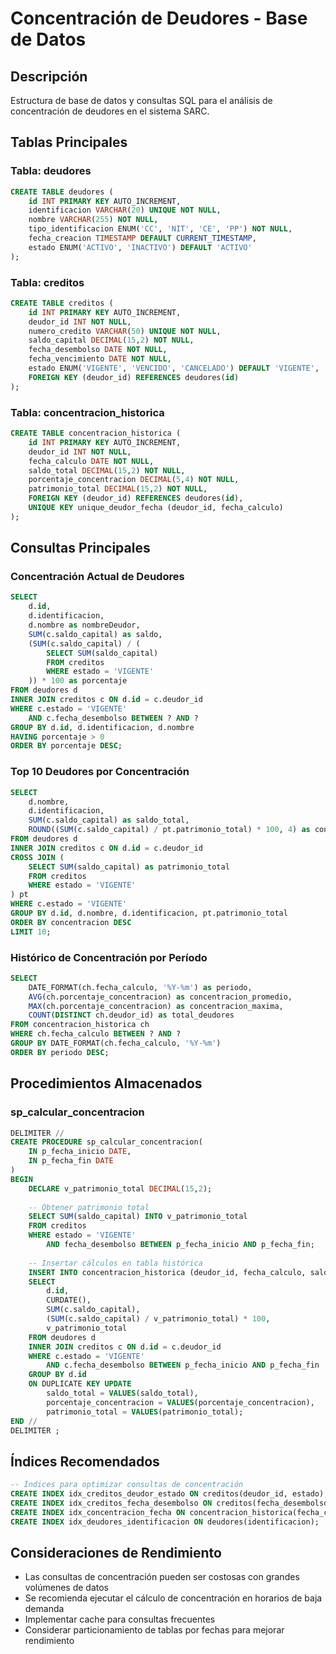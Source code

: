 # Concentración de Deudores - Base de Datos

## Descripción

Estructura de base de datos y consultas SQL para el análisis de concentración de deudores en el sistema SARC.

## Tablas Principales

### Tabla: deudores
```sql
CREATE TABLE deudores (
    id INT PRIMARY KEY AUTO_INCREMENT,
    identificacion VARCHAR(20) UNIQUE NOT NULL,
    nombre VARCHAR(255) NOT NULL,
    tipo_identificacion ENUM('CC', 'NIT', 'CE', 'PP') NOT NULL,
    fecha_creacion TIMESTAMP DEFAULT CURRENT_TIMESTAMP,
    estado ENUM('ACTIVO', 'INACTIVO') DEFAULT 'ACTIVO'
);
```

### Tabla: creditos
```sql
CREATE TABLE creditos (
    id INT PRIMARY KEY AUTO_INCREMENT,
    deudor_id INT NOT NULL,
    numero_credito VARCHAR(50) UNIQUE NOT NULL,
    saldo_capital DECIMAL(15,2) NOT NULL,
    fecha_desembolso DATE NOT NULL,
    fecha_vencimiento DATE NOT NULL,
    estado ENUM('VIGENTE', 'VENCIDO', 'CANCELADO') DEFAULT 'VIGENTE',
    FOREIGN KEY (deudor_id) REFERENCES deudores(id)
);
```

### Tabla: concentracion_historica
```sql
CREATE TABLE concentracion_historica (
    id INT PRIMARY KEY AUTO_INCREMENT,
    deudor_id INT NOT NULL,
    fecha_calculo DATE NOT NULL,
    saldo_total DECIMAL(15,2) NOT NULL,
    porcentaje_concentracion DECIMAL(5,4) NOT NULL,
    patrimonio_total DECIMAL(15,2) NOT NULL,
    FOREIGN KEY (deudor_id) REFERENCES deudores(id),
    UNIQUE KEY unique_deudor_fecha (deudor_id, fecha_calculo)
);
```

## Consultas Principales

### Concentración Actual de Deudores
```sql
SELECT 
    d.id,
    d.identificacion,
    d.nombre as nombreDeudor,
    SUM(c.saldo_capital) as saldo,
    (SUM(c.saldo_capital) / (
        SELECT SUM(saldo_capital) 
        FROM creditos 
        WHERE estado = 'VIGENTE'
    )) * 100 as porcentaje
FROM deudores d
INNER JOIN creditos c ON d.id = c.deudor_id
WHERE c.estado = 'VIGENTE'
    AND c.fecha_desembolso BETWEEN ? AND ?
GROUP BY d.id, d.identificacion, d.nombre
HAVING porcentaje > 0
ORDER BY porcentaje DESC;
```

### Top 10 Deudores por Concentración
```sql
SELECT 
    d.nombre,
    d.identificacion,
    SUM(c.saldo_capital) as saldo_total,
    ROUND((SUM(c.saldo_capital) / pt.patrimonio_total) * 100, 4) as concentracion
FROM deudores d
INNER JOIN creditos c ON d.id = c.deudor_id
CROSS JOIN (
    SELECT SUM(saldo_capital) as patrimonio_total 
    FROM creditos 
    WHERE estado = 'VIGENTE'
) pt
WHERE c.estado = 'VIGENTE'
GROUP BY d.id, d.nombre, d.identificacion, pt.patrimonio_total
ORDER BY concentracion DESC
LIMIT 10;
```

### Histórico de Concentración por Período
```sql
SELECT 
    DATE_FORMAT(ch.fecha_calculo, '%Y-%m') as periodo,
    AVG(ch.porcentaje_concentracion) as concentracion_promedio,
    MAX(ch.porcentaje_concentracion) as concentracion_maxima,
    COUNT(DISTINCT ch.deudor_id) as total_deudores
FROM concentracion_historica ch
WHERE ch.fecha_calculo BETWEEN ? AND ?
GROUP BY DATE_FORMAT(ch.fecha_calculo, '%Y-%m')
ORDER BY periodo DESC;
```

## Procedimientos Almacenados

### sp_calcular_concentracion
```sql
DELIMITER //
CREATE PROCEDURE sp_calcular_concentracion(
    IN p_fecha_inicio DATE,
    IN p_fecha_fin DATE
)
BEGIN
    DECLARE v_patrimonio_total DECIMAL(15,2);
    
    -- Obtener patrimonio total
    SELECT SUM(saldo_capital) INTO v_patrimonio_total
    FROM creditos 
    WHERE estado = 'VIGENTE'
        AND fecha_desembolso BETWEEN p_fecha_inicio AND p_fecha_fin;
    
    -- Insertar cálculos en tabla histórica
    INSERT INTO concentracion_historica (deudor_id, fecha_calculo, saldo_total, porcentaje_concentracion, patrimonio_total)
    SELECT 
        d.id,
        CURDATE(),
        SUM(c.saldo_capital),
        (SUM(c.saldo_capital) / v_patrimonio_total) * 100,
        v_patrimonio_total
    FROM deudores d
    INNER JOIN creditos c ON d.id = c.deudor_id
    WHERE c.estado = 'VIGENTE'
        AND c.fecha_desembolso BETWEEN p_fecha_inicio AND p_fecha_fin
    GROUP BY d.id
    ON DUPLICATE KEY UPDATE
        saldo_total = VALUES(saldo_total),
        porcentaje_concentracion = VALUES(porcentaje_concentracion),
        patrimonio_total = VALUES(patrimonio_total);
END //
DELIMITER ;
```

## Índices Recomendados

```sql
-- Índices para optimizar consultas de concentración
CREATE INDEX idx_creditos_deudor_estado ON creditos(deudor_id, estado);
CREATE INDEX idx_creditos_fecha_desembolso ON creditos(fecha_desembolso);
CREATE INDEX idx_concentracion_fecha ON concentracion_historica(fecha_calculo);
CREATE INDEX idx_deudores_identificacion ON deudores(identificacion);
```

## Consideraciones de Rendimiento

- Las consultas de concentración pueden ser costosas con grandes volúmenes de datos
- Se recomienda ejecutar el cálculo de concentración en horarios de baja demanda
- Implementar cache para consultas frecuentes
- Considerar particionamiento de tablas por fechas para mejorar rendimiento